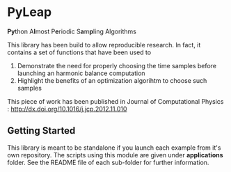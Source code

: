 # PyLeap

**Py**thon A**l**most P**e**riodic S**a**m**p**ling Algorithms

This library has been build to allow reproducible research. 
In fact, it contains a set of functions that have been used to 

1. Demonstrate the need for properly choosing the time samples before launching an harmonic balance computation
2. Highlight the benefits of an optimization algorihtm to choose such samples

This piece of work has been published in Journal of Computational Physics : http://dx.doi.org/10.1016/j.jcp.2012.11.010

## Getting Started

This library is meant to be standalone if you launch each example from it's own repository.
The scripts using this module are given under **applications** folder.
See the README file of each sub-folder for further information.
